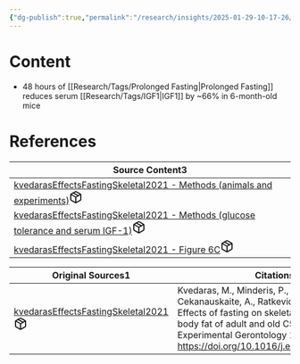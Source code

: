 ```yaml
---
{"dg-publish":true,"permalink":"/research/insights/2025-01-29-10-17-26/","updated":"2025-01-29T10:21:48-05:00"}
---
```


# Content
- 48 hours of [[Research/Tags/Prolonged Fasting\|Prolonged Fasting]] reduces serum [[Research/Tags/IGF1\|IGF1]] by ~66% in 6-month-old mice
# References
<div><table class="dataview table-view-table"><thead class="table-view-thead"><tr class="table-view-tr-header"><th class="table-view-th"><span>Source Content</span><span class="dataview small-text">3</span></th></tr></thead><tbody class="table-view-tbody"><tr><td><span><a data-tooltip-position="top" aria-label="Research/Source Content/kvedarasEffectsFastingSkeletal2021 - Methods (animals and experiments).md" data-href="Research/Source Content/kvedarasEffectsFastingSkeletal2021 - Methods (animals and experiments).md" href="Research/Source Content/kvedarasEffectsFastingSkeletal2021 - Methods (animals and experiments).md" class="internal-link" target="_blank" rel="noopener nofollow" fileclass-name="Research Links">kvedarasEffectsFastingSkeletal2021 - Methods (animals and experiments)</a><a class="metadata-menu fileclass-icon"><svg xmlns="http://www.w3.org/2000/svg" width="24" height="24" viewBox="0 0 24 24" fill="none" stroke="currentColor" stroke-width="2" stroke-linecap="round" stroke-linejoin="round" class="svg-icon lucide-package"><path d="m7.5 4.27 9 5.15"></path><path d="M21 8a2 2 0 0 0-1-1.73l-7-4a2 2 0 0 0-2 0l-7 4A2 2 0 0 0 3 8v8a2 2 0 0 0 1 1.73l7 4a2 2 0 0 0 2 0l7-4A2 2 0 0 0 21 16Z"></path><path d="m3.3 7 8.7 5 8.7-5"></path><path d="M12 22V12"></path></svg></a></span></td></tr><tr><td><span><a data-tooltip-position="top" aria-label="Research/Source Content/kvedarasEffectsFastingSkeletal2021 - Methods (glucose tolerance and serum IGF-1).md" data-href="Research/Source Content/kvedarasEffectsFastingSkeletal2021 - Methods (glucose tolerance and serum IGF-1).md" href="Research/Source Content/kvedarasEffectsFastingSkeletal2021 - Methods (glucose tolerance and serum IGF-1).md" class="internal-link" target="_blank" rel="noopener nofollow" fileclass-name="Research Links">kvedarasEffectsFastingSkeletal2021 - Methods (glucose tolerance and serum IGF-1)</a><a class="metadata-menu fileclass-icon"><svg xmlns="http://www.w3.org/2000/svg" width="24" height="24" viewBox="0 0 24 24" fill="none" stroke="currentColor" stroke-width="2" stroke-linecap="round" stroke-linejoin="round" class="svg-icon lucide-package"><path d="m7.5 4.27 9 5.15"></path><path d="M21 8a2 2 0 0 0-1-1.73l-7-4a2 2 0 0 0-2 0l-7 4A2 2 0 0 0 3 8v8a2 2 0 0 0 1 1.73l7 4a2 2 0 0 0 2 0l7-4A2 2 0 0 0 21 16Z"></path><path d="m3.3 7 8.7 5 8.7-5"></path><path d="M12 22V12"></path></svg></a></span></td></tr><tr><td><span><a data-tooltip-position="top" aria-label="Research/Source Content/kvedarasEffectsFastingSkeletal2021 - Figure 6C.md" data-href="Research/Source Content/kvedarasEffectsFastingSkeletal2021 - Figure 6C.md" href="Research/Source Content/kvedarasEffectsFastingSkeletal2021 - Figure 6C.md" class="internal-link" target="_blank" rel="noopener nofollow" fileclass-name="Research Links">kvedarasEffectsFastingSkeletal2021 - Figure 6C</a><a class="metadata-menu fileclass-icon"><svg xmlns="http://www.w3.org/2000/svg" width="24" height="24" viewBox="0 0 24 24" fill="none" stroke="currentColor" stroke-width="2" stroke-linecap="round" stroke-linejoin="round" class="svg-icon lucide-package"><path d="m7.5 4.27 9 5.15"></path><path d="M21 8a2 2 0 0 0-1-1.73l-7-4a2 2 0 0 0-2 0l-7 4A2 2 0 0 0 3 8v8a2 2 0 0 0 1 1.73l7 4a2 2 0 0 0 2 0l7-4A2 2 0 0 0 21 16Z"></path><path d="m3.3 7 8.7 5 8.7-5"></path><path d="M12 22V12"></path></svg></a></span></td></tr></tbody></table></div><div><table class="dataview table-view-table"><thead class="table-view-thead"><tr class="table-view-tr-header"><th class="table-view-th"><span>Original Sources</span><span class="dataview small-text">1</span></th><th class="table-view-th"><span>Citations</span></th></tr></thead><tbody class="table-view-tbody"><tr><td><span><a data-tooltip-position="top" aria-label="Research/Evidence Sources/kvedarasEffectsFastingSkeletal2021.md" data-href="Research/Evidence Sources/kvedarasEffectsFastingSkeletal2021.md" href="Research/Evidence Sources/kvedarasEffectsFastingSkeletal2021.md" class="internal-link" target="_blank" rel="noopener nofollow" fileclass-name="Research Links">kvedarasEffectsFastingSkeletal2021</a><a class="metadata-menu fileclass-icon"><svg xmlns="http://www.w3.org/2000/svg" width="24" height="24" viewBox="0 0 24 24" fill="none" stroke="currentColor" stroke-width="2" stroke-linecap="round" stroke-linejoin="round" class="svg-icon lucide-package"><path d="m7.5 4.27 9 5.15"></path><path d="M21 8a2 2 0 0 0-1-1.73l-7-4a2 2 0 0 0-2 0l-7 4A2 2 0 0 0 3 8v8a2 2 0 0 0 1 1.73l7 4a2 2 0 0 0 2 0l7-4A2 2 0 0 0 21 16Z"></path><path d="m3.3 7 8.7 5 8.7-5"></path><path d="M12 22V12"></path></svg></a></span></td><td><span>Kvedaras, M., Minderis, P., Cesanelli, L., Cekanauskaite, A., Ratkevicius, A., 2021. Effects of fasting on skeletal muscles and body fat of adult and old C57BL/6J mice. Experimental Gerontology 152, 111474. <a rel="noopener nofollow" class="external-link" href="https://doi.org/10.1016/j.exger.2021.111474" target="_blank">https://doi.org/10.1016/j.exger.2021.111474</a></span></td></tr></tbody></table></div>

